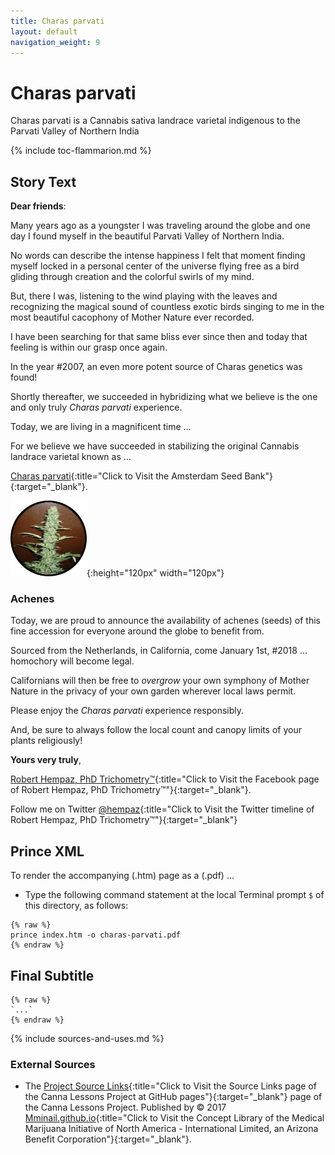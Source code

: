 ```yaml
---
title: Charas parvati
layout: default
navigation_weight: 9
---
```

# Charas parvati

Charas parvati is a Cannabis sativa landrace varietal indigenous to the Parvati Valley of Northern India

{% include toc-flammarion.md %}

## Story Text

**Dear friends**:

Many years ago as a youngster I was traveling around the globe and one day I found myself in the beautiful Parvati Valley of Northern India.

No words can describe the intense happiness I felt that moment finding myself locked in a personal center of the universe flying free as a bird gliding through creation and the colorful swirls of my mind.

But, there I was, listening to the wind playing with the leaves and recognizing the magical sound of countless exotic birds singing to me in the most beautiful cacophony of Mother Nature ever recorded.

I have been searching for that same bliss ever since then and today that feeling is within our grasp once again.

In the year #2007, an even more potent source of Charas genetics was found!

Shortly thereafter, we succeeded in hybridizing what we believe is the one and only truly *Charas parvati* experience.

Today, we are living in a magnificent time ...

For we believe we have succeeded in stabilizing the original Cannabis landrace varietal known as ...

[Charas parvati](https://tinyurl.com/CharasAchenes){:title="Click to Visit the Amsterdam Seed Bank"}{:target="_blank"}.

![MMI™ Flammarion Logo Badge](../assets/img/png/charas-parvati-circle-w-black-border-120-x-120.png){:height="120px" width="120px"}

### Achenes

Today, we are proud to announce the availability of achenes (seeds) of this fine accession for everyone around the globe to benefit from.

Sourced from the Netherlands, in California, come January 1st, #2018 ... homochory will become legal.

Californians will then be free to *overgrow* your own symphony of Mother Nature in the privacy of your own garden wherever local laws permit.

Please enjoy the *Charas parvati* experience responsibly.

And, be sure to always follow the local count and canopy limits of your plants religiously!

**Yours very truly**,

[Robert Hempaz, PhD Trichometry™](https://fb.me/hempaz.robert){:title="Click to Visit the Facebook page of Robert Hempaz, PhD Trichometry™"}{:target="_blank"}.

Follow me on Twitter [@hempaz](https://twitter.com/hempaz){:title="Click to Visit the Twitter timeline of Robert Hempaz, PhD Trichometry™"}{:target="_blank"}

## Prince XML

To render the accompanying (.htm) page as a (.pdf) ...

- Type the following command statement at the local Terminal prompt `$` of this directory, as follows:

```liquid
{% raw %}
prince index.htm -o charas-parvati.pdf
{% endraw %}
```

## Final Subtitle

```liquid
{% raw %}
`...`
{% endraw %}
```

{% include sources-and-uses.md %}

### External Sources

- The [Project Source Links](https://mminail.github.io/Canna/Source-Canna-Links.htm){:title="Click to Visit the Source Links page of the Canna Lessons Project at GitHub pages"}{:target="_blank"} page of the Canna Lessons Project. Published by © 2017 [Mminail.github.io](https://mminail.github.io/){:title="Click to Visit the Concept Library of the Medical Marijuana Initiative of North America - International Limited, an Arizona Benefit Corporation"}{:target="_blank"}.
